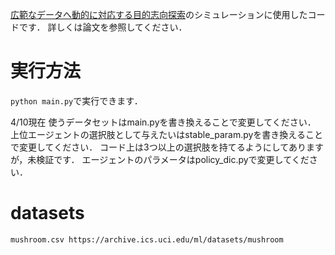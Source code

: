 [広範なデータへ動的に対応する目的志向探索](https://www.jstage.jst.go.jp/article/pjsai/JSAI2023/0/JSAI2023_3R5GS204/_article/-char/ja/)のシミュレーションに使用したコードです．
詳しくは論文を参照してください．

# 実行方法

`python main.py`で実行できます．

4/10現在
使うデータセットはmain.pyを書き換えることで変更してください．
上位エージェントの選択肢として与えたいはstable_param.pyを書き換えることで変更してください．
コード上は3つ以上の選択肢を持てるようにしてありますが，未検証です．
エージェントのパラメータはpolicy_dic.pyで変更してください．


# datasets
    mushroom.csv https://archive.ics.uci.edu/ml/datasets/mushroom

